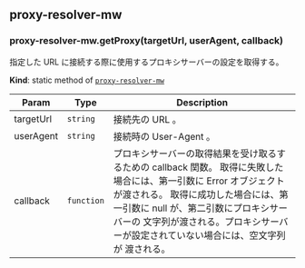 <a name="module_proxy-resolver-mw"></a>

## proxy-resolver-mw
<a name="module_proxy-resolver-mw.getProxy"></a>

### proxy-resolver-mw.getProxy(targetUrl, userAgent, callback)
指定した URL に接続する際に使用するプロキシサーバーの設定を取得する。

**Kind**: static method of <code>[proxy-resolver-mw](#module_proxy-resolver-mw)</code>  

| Param | Type | Description |
| --- | --- | --- |
| targetUrl | <code>string</code> | 接続先の URL 。 |
| userAgent | <code>string</code> | 接続時の User-Agent 。 |
| callback | <code>function</code> | プロキシサーバーの取得結果を受け取るするための callback 関数。    取得に失敗した場合には、第一引数に Error オブジェクトが渡される。    取得に成功した場合には、第一引数に null が、第二引数にプロキシサーバーの    文字列が渡される。プロキシサーバーが設定されていない場合には、空文字列が    渡される。 |

